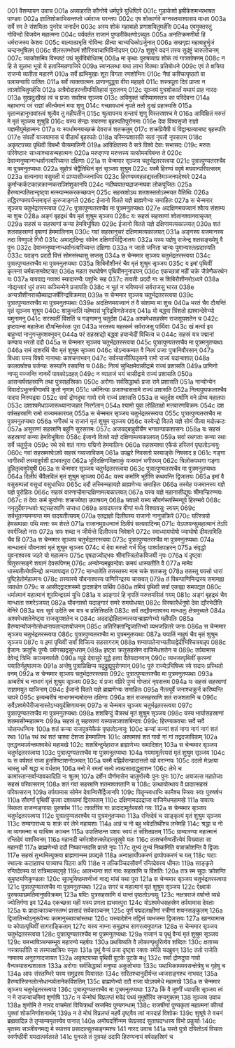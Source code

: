 001  वैशम्पायन उवाच
001a अव्याहरति कौन्तेये धर्मपुत्रे युधिष्ठिरे
001c गुडाकेशो हृषीकेशमभ्यभाषत पाण्डवः
002a ज्ञातिशोकाभिसन्तप्तो धर्मराजः परन्तपः
002c एष शोकार्णवे मग्नस्तमाश्वासय माधव
003a सर्वे स्म ते संशयिताः पुनरेव जनार्दन
003c अस्य शोकं महाबाहो प्रणाशयितुमर्हसि
004a एवमुक्तस्तु गोविन्दो विजयेन महात्मना
004c पर्यवर्तत राजानं पुण्डरीकेक्षणोऽच्युतः
005a अनतिक्रमणीयो हि धर्मराजस्य केशवः
005c बाल्यात्प्रभृति गोविन्दः प्रीत्या चाभ्यधिकोऽर्जुनात्
006a सम्प्रगृह्य महाबाहुर्भुजं चन्दनभूषितम्
006c शैलस्तम्भोपमं शौरिरुवाचाभिविनोदयन्
007a शुशुभे वदनं तस्य सुदंष्ट्रं चारुलोचनम्
007c व्याकोशमिव विस्पष्टं पद्मं सूर्यविबोधितम्
008a मा कृथाः पुरुषव्याघ्र शोकं त्वं गात्रशोषणम्
008c न हि ते सुलभा भूयो ये हतास्मिन्रणाजिरे
009a स्वप्नलब्धा यथा लाभा वितथाः प्रतिबोधने
009c एवं ते क्षत्रिया राजन्ये व्यतीता महारणे
010a सर्वे ह्यभिमुखाः शूरा विगता रणशोभिनः
010c नैषां कश्चित्पृष्ठतो वा पलायन्वापि पातितः
011a सर्वे त्यक्त्वात्मनः प्राणान्युद्ध्वा वीरा महाहवे
011c शस्त्रपूता दिवं प्राप्ता न ताञ्शोचितुमर्हसि
012a अत्रैवोदाहरन्तीममितिहासं पुरातनम्
012c सृञ्जयं पुत्रशोकार्तं यथायं प्राह नारदः
013a सुखदुःखैरहं त्वं च प्रजाः सर्वाश्च सृञ्जय
013c अविमुक्तं चरिष्यामस्तत्र का परिदेवना
014a महाभाग्यं परं राज्ञां कीर्त्यमानं मया शृणु
014c गच्छावधानं नृपते ततो दुःखं प्रहास्यसि
015a मृतान्महानुभावांस्त्वं श्रुत्वैव तु महीपतीन्
015c श्रुत्वापनय सन्तापं शृणु विस्तरशश्च मे
016a आविक्षितं मरुत्तं मे मृतं सृञ्जय शुश्रुहि
016c यस्य सेन्द्राः सवरुणा बृहस्पतिपुरोगमाः
016e देवा विश्वसृजो राज्ञो यज्ञमीयुर्महात्मनः
017a यः स्पर्धामनयच्छक्रं देवराजं शतक्रतुम्
017c शक्रप्रियैषी यं विद्वान्प्रत्याचष्ट बृहस्पतिः
017e संवर्तो याजयामास यं पीडार्थं बृहस्पतेः
018a यस्मिन्प्रशासति सतां नृपतौ नृपसत्तम
018c अकृष्टपच्या पृथिवी विबभौ चैत्यमालिनी
019a आविक्षितस्य वै सत्रे विश्वे देवाः सभासदः
019c मरुतः परिवेष्टारः साध्याश्चासन्महात्मनः
020a मरुद्गणा मरुत्तस्य यत्सोममपिबन्त ते
020c देवान्मनुष्यान्गन्धर्वानत्यरिच्यन्त दक्षिणाः
021a स चेन्ममार सृञ्जय चतुर्भद्रतरस्त्वया
021c पुत्रात्पुण्यतरश्चैव मा पुत्रमनुतप्यथाः
022a सुहोत्रं चेद्वैतिथिनं मृतं सृञ्जय शुश्रुम
022c यस्मै हिरण्यं ववृषे मघवान्परिवत्सरम्
023a सत्यनामा वसुमती यं प्राप्यासीज्जनाधिप
023c हिरण्यमवहन्नद्यस्तस्मिञ्जनपदेश्वरे
024a कूर्मान्कर्कटकान्नक्रान्मकराञ्शिंशुकानपि
024c नदीष्वपातयद्राजन्मघवा लोकपूजितः
025a हैरण्यान्पतितान्दृष्ट्वा मत्स्यान्मकरकच्छपान्
025c सहस्रशोऽथ शतशस्ततोऽस्मयत वैतिथिः
026a तद्धिरण्यमपर्यन्तमावृत्तं कुरुजाङ्गले
026c ईजानो वितते यज्ञे ब्राह्मणेभ्यः समाहितः
027a स चेन्ममार सृञ्जय चतुर्भद्रतरस्त्वया
027c पुत्रात्पुण्यतरश्चैव मा पुत्रमनुतप्यथाः
027e अदक्षिणमयज्वानं श्वैत्य संशाम्य मा शुचः
028a अङ्गं बृहद्रथं चैव मृतं शुश्रुम सृञ्जय
028c यः सहस्रं सहस्राणां श्वेतानश्वानवासृजत्
029a सहस्रं च सहस्राणां कन्या हेमविभूषिताः
029c ईजानो वितते यज्ञे दक्षिणामत्यकालयत्
030a शतं शतसहस्राणां वृषाणां हेममालिनाम्
030c गवां सहस्रानुचरं दक्षिणामत्यकालयत्
031a अङ्गस्य यजमानस्य तदा विष्णुपदे गिरौ
031c अमाद्यदिन्द्रः सोमेन दक्षिणाभिर्द्विजातयः
032a यस्य यज्ञेषु राजेन्द्र शतसङ्ख्येषु वै पुनः
032c देवान्मनुष्यान्गन्धर्वानत्यरिच्यन्त दक्षिणाः
033a न जातो जनिता चान्यः पुमान्यस्तत्प्रदास्यति
033c यदङ्गः प्रददौ वित्तं सोमसंस्थासु सप्तसु
034a स चेन्ममार सृञ्जय चतुर्भद्रतरस्त्वया
034c पुत्रात्पुण्यतरश्चैव मा पुत्रमनुतप्यथाः
035a शिबिमौशीनरं चैव मृतं शुश्रुम सृञ्जय
035c य इमां पृथिवीं कृत्स्नां चर्मवत्समवेष्टयत्
036a महता रथघोषेण पृथिवीमनुनादयन्
036c एकच्छत्रां महीं चक्रे जैत्रेणैकरथेन यः
037a यावदद्य गवाश्वं स्यादारण्यैः पशुभिः सह
037c तावतीः प्रददौ गाः स शिबिरौशीनरोऽध्वरे
038a नोद्यन्तारं धुरं तस्य कञ्चिन्मेने प्रजापतिः
038c न भूतं न भविष्यन्तं सर्वराजसु भारत
038e अन्यत्रौशीनराच्छैब्याद्राजर्षेरिन्द्रविक्रमात्
039a स चेन्ममार सृञ्जय चतुर्भद्रतरस्त्वया
039c पुत्रात्पुण्यतरश्चैव मा पुत्रमनुतप्यथाः
039e अदक्षिणमयज्वानं तं वै संशाम्य मा शुचः
040a भरतं चैव दौःषन्तिं मृतं सृञ्जय शुश्रुम
040c शाकुन्तलिं महेष्वासं भूरिद्रविणतेजसम्
041a यो बद्ध्वा त्रिंशतो ह्यश्वान्देवेभ्यो यमुनामनु
041c सरस्वतीं विंशतिं च गङ्गामनु चतुर्दश
042a अश्वमेधसहस्रेण राजसूयशतेन च
042c इष्टवान्स महातेजा दौःषन्तिर्भरतः पुरा
043a भरतस्य महत्कर्म सर्वराजसु पार्थिवाः
043c खं मर्त्या इव बाहुभ्यां नानुगन्तुमशक्नुवन्
044a परं सहस्राद्यो बद्ध्वा हयान्वेदीं विचित्य च
044c सहस्रं यत्र पद्मानां कण्वाय भरतो ददौ
045a स चेन्ममार सृञ्जय चतुर्भद्रतरस्त्वया
045c पुत्रात्पुण्यतरश्चैव मा पुत्रमनुतप्यथाः
046a रामं दाशरथिं चैव मृतं शुश्रुम सृञ्जय
046c योऽन्वकम्पत वै नित्यं प्रजाः पुत्रानिवौरसान्
047a विधवा यस्य विषये नानाथाः काश्चनाभवन्
047c सर्वस्यासीत्पितृसमो रामो राज्यं यदान्वशात्
048a कालवर्षाश्च पर्जन्याः सस्यानि रसवन्ति च
048c नित्यं सुभिक्षमेवासीद्रामे राज्यं प्रशासति
049a प्राणिनो नाप्सु मज्जन्ति नानर्थे पावकोऽदहत्
049c न व्यालजं भयं चासीद्रामे राज्यं प्रशासति
050a आसन्वर्षसहस्राणि तथा पुत्रसहस्रिकाः
050c अरोगाः सर्वसिद्धार्थाः प्रजा रामे प्रशासति
051a नान्योन्येन विवादोऽभूत्स्त्रीणामपि कुतो नृणाम्
051c धर्मनित्याः प्रजाश्चासन्रामे राज्यं प्रशासति
052a नित्यपुष्पफलाश्चैव पादपा निरुपद्रवाः
052c सर्वा द्रोणदुघा गावो रामे राज्यं प्रशासति
053a स चतुर्दश वर्षाणि वने प्रोष्य महातपाः
053c दशाश्वमेधाञ्जारूथ्यानाजहार निरर्गलान्
054a श्यामो युवा लोहिताक्षो मत्तवारणविक्रमः
054c दश वर्षसहस्राणि रामो राज्यमकारयत्
055a स चेन्ममार सृञ्जय चतुर्भद्रतरस्त्वया
055c पुत्रात्पुण्यतरश्चैव मा पुत्रमनुतप्यथाः
056a भगीरथं च राजानं मृतं शुश्रुम सृञ्जय
056c यस्येन्द्रो वितते यज्ञे सोमं पीत्वा मदोत्कटः
057a असुराणां सहस्राणि बहूनि सुरसत्तमः
057c अजयद्बाहुवीर्येण भगवान्पाकशासनः
058a यः सहस्रं सहस्राणां कन्या हेमविभूषिताः
058c ईजानो वितते यज्ञे दक्षिणामत्यकालयत्
059a सर्वा रथगताः कन्या रथाः सर्वे चतुर्युजः
059c रथे रथे शतं नागाः पद्मिनो हेममालिनः
060a सहस्रमश्वा एकैकं हस्तिनं पृष्ठतोऽन्वयुः
060c गवां सहस्रमश्वेऽश्वे सहस्रं गव्यजाविकम्
061a उपह्वरे निवसतो यस्याङ्के निषसाद ह
061c गङ्गा भागीरथी तस्मादुर्वशी ह्यभवत्पुरा
062a भूरिदक्षिणमिक्ष्वाकुं यजमानं भगीरथम्
062c त्रिलोकपथगा गङ्गा दुहितृत्वमुपेयुषी
063a स चेन्ममार सृञ्जय चतुर्भद्रतरस्त्वया
063c पुत्रात्पुण्यतरश्चैव मा पुत्रमनुतप्यथाः
064a दिलीपं चैवैलविलं मृतं शुश्रुम सृञ्जय
064c यस्य कर्माणि भूरीणि कथयन्ति द्विजातयः
065a इमां वै वसुसम्पन्नां वसुधां वसुधाधिपः
065c ददौ तस्मिन्महायज्ञे ब्राह्मणेभ्यः समाहितः
066a तस्येह यजमानस्य यज्ञे यज्ञे पुरोहितः
066c सहस्रं वारणान्हैमान्दक्षिणामत्यकालयत्
067a यस्य यज्ञे महानासीद्यूपः श्रीमान्हिरण्मयः
067c तं देवाः कर्म कुर्वाणाः शक्रज्येष्ठा उपाश्रयन्
068a चषालो यस्य सौवर्णस्तस्मिन्यूपे हिरण्मये
068c ननृतुर्देवगन्धर्वाः षट्सहस्राणि सप्तधा
069a अवादयत्तत्र वीणां मध्ये विश्वावसुः स्वयम्
069c सर्वभूतान्यमन्यन्त मम वादयतीत्ययम्
070a एतद्राज्ञो दिलीपस्य राजानो नानुचक्रिरे
070c यत्स्त्रियो हेमसम्पन्नाः पथि मत्ताः स्म शेरते
071a राजानमुग्रधन्वानं दिलीपं सत्यवादिनम्
071c येऽपश्यन्सुमहात्मानं तेऽपि स्वर्गजितो नराः
072a त्रयः शब्दा न जीर्यन्ते दिलीपस्य निवेशने
072c स्वाध्यायघोषो ज्याघोषो दीयतामिति चैव हि
073a स चेन्ममार सृञ्जय चतुर्भद्रतरस्त्वया
073c पुत्रात्पुण्यतरश्चैव मा पुत्रमनुतप्यथाः
074a मान्धातारं यौवनाश्वं मृतं शुश्रुम सृञ्जय
074c यं देवा मरुतो गर्भं पितुः पार्श्वादपाहरन्
075a संवृद्धो युवनाश्वस्य जठरे यो महात्मनः
075c पृषदाज्योद्भवः श्रीमांस्त्रिलोकविजयी नृपः
076a यं दृष्ट्वा पितुरुत्सङ्गे शयानं देवरूपिणम्
076c अन्योन्यमब्रुवन्देवाः कमयं धास्यतीति वै
077a मामेव धास्यतीत्येवमिन्द्रो अभ्यवपद्यत
077c मान्धातेति ततस्तस्य नाम चक्रे शतक्रतुः
078a ततस्तु पयसो धारां पुष्टिहेतोर्महात्मनः
078c तस्यास्ये यौवनाश्वस्य पाणिरिन्द्रस्य चास्रवत्
079a तं पिबन्पाणिमिन्द्रस्य समामह्ना व्यवर्धत
079c स आसीद्द्वादशसमो द्वादशाहेन पार्थिव
080a तमियं पृथिवी सर्वा एकाह्ना समपद्यत
080c धर्मात्मानं महात्मानं शूरमिन्द्रसमं युधि
081a य आङ्गारं हि नृपतिं मरुत्तमसितं गयम्
081c अङ्गं बृहद्रथं चैव मान्धाता समरेऽजयत्
082a यौवनाश्वो यदाङ्गारं समरे समयोधयत्
082c विस्फारैर्धनुषो देवा द्यौरभेदीति मेनिरे
083a यतः सूर्य उदेति स्म यत्र च प्रतितिष्ठति
083c सर्वं तद्यौवनाश्वस्य मान्धातुः क्षेत्रमुच्यते
084a अश्वमेधशतेनेष्ट्वा राजसूयशतेन च
084c अददाद्रोहितान्मत्स्यान्ब्राह्मणेभ्यो महीपतिः
085a हैरण्यान्योजनोत्सेधानायतान्दशयोजनम्
085c अतिरिक्तान्द्विजातिभ्यो व्यभजन्नितरे जनाः
086a स चेन्ममार सृञ्जय चतुर्भद्रतरस्त्वया
086c पुत्रात्पुण्यतरश्चैव मा पुत्रमनुतप्यथाः
087a ययातिं नाहुषं चैव मृतं शुश्रुम सृञ्जय
087c य इमां पृथिवीं सर्वां विजित्य सहसागराम्
088a शम्यापातेनाभ्यतीयाद्वेदीभिश्चित्रयन्नृप
088c ईजानः क्रतुभिः पुण्यैः पर्यगच्छद्वसुन्धराम्
089a इष्ट्वा क्रतुसहस्रेण वाजिमेधशतेन च
089c तर्पयामास देवेन्द्रं त्रिभिः काञ्चनपर्वतैः
090a व्यूढे देवासुरे युद्धे हत्वा दैतेयदानवान्
090c व्यभजत्पृथिवीं कृत्स्नां ययातिर्नहुषात्मजः
091a अन्तेषु पुत्रान्निक्षिप्य यदुद्रुह्युपुरोगमान्
091c पूरुं राज्येऽभिषिच्य स्वे सदारः प्रस्थितो वनम्
092a स चेन्ममार सृञ्जय चतुर्भद्रतरस्त्वया
092c पुत्रात्पुण्यतरश्चैव मा पुत्रमनुतप्यथाः
093a अम्बरीषं च नाभागं मृतं शुश्रुम सृञ्जय
093c यं प्रजा वव्रिरे पुण्यं गोप्तारं नृपसत्तम
094a यः सहस्रं सहस्राणां राज्ञामयुत याजिनाम्
094c ईजानो वितते यज्ञे ब्राह्मणेभ्यः समाहितः
095a नैतत्पूर्वे जनाश्चक्रुर्न करिष्यन्ति चापरे
095c इत्यम्बरीषं नाभागमन्वमोदन्त दक्षिणाः
096a शतं राजसहस्राणि शतं राजशतानि च
096c सर्वेऽश्वमेधैरीजानास्तेऽभ्ययुर्दक्षिणायनम्
097a स चेन्ममार सृञ्जय चतुर्भद्रतरस्त्वया
097c पुत्रात्पुण्यतरश्चैव मा पुत्रमनुतप्यथाः
098a शशबिन्दुं चैत्ररथं मृतं शुश्रुम सृञ्जय
098c यस्य भार्यासहस्राणां शतमासीन्महात्मनः
099a सहस्रं तु सहस्राणां यस्यासञ्शाशबिन्दवः
099c हिरण्यकवचाः सर्वे सर्वे चोत्तमधन्विनः
100a शतं कन्या राजपुत्रमेकैकं पृष्ठतोऽन्वयुः
100c कन्यां कन्यां शतं नागा नागं नागं शतं रथाः
101a रथं रथं शतं चाश्वा देशजा हेममालिनः
101c अश्वमश्वं शतं गावो गां गां तद्वदजाविकम्
102a एतद्धनमपर्यन्तमश्वमेधे महामखे
102c शशबिन्दुर्महाराज ब्राह्मणेभ्यः समादिशत्
103a स चेन्ममार सृञ्जय चतुर्भद्रतरस्त्वया
103c पुत्रात्पुण्यतरश्चैव मा पुत्रमनुतप्यथाः
104a गयमामूर्तरयसं मृतं शुश्रुम सृञ्जय
104c यः स वर्षशतं राजा हुतशिष्टाशनोऽभवत्
105a यस्मै वह्निर्वरान्प्रादात्ततो वव्रे वरान्गयः
105c ददतो मेऽक्षया चास्तु धर्मे श्रद्धा च वर्धताम्
106a मनो मे रमतां सत्ये त्वत्प्रसादाद्धुताशन
106c लेभे च कामांस्तान्सर्वान्पावकादिति नः श्रुतम्
107a दर्शेन पौर्णमासेन चातुर्मास्यैः पुनः पुनः
107c अयजत्स महातेजाः सहस्रं परिवत्सरान्
108a शतं गवां सहस्राणि शतमश्वशतानि च
108c उत्थायोत्थाय वै प्रादात्सहस्रं परिवत्सरान्
109a तर्पयामास सोमेन देवान्वित्तैर्द्विजानपि
109c पितॄन्स्वधाभिः कामैश्च स्त्रियः स्वाः पुरुषर्षभ
110a सौवर्णां पृथिवीं कृत्वा दशव्यामां द्विरायताम्
110c दक्षिणामददद्राजा वाजिमेधमहामखे
111a यावत्यः सिकता राजन्गङ्गायाः पुरुषर्षभ
111c तावतीरेव गाः प्रादादामूर्तरयसो गयः
112a स चेन्ममार सृञ्जय चतुर्भद्रतरस्त्वया
112c पुत्रात्पुण्यतरश्चैव मा पुत्रमनुतप्यथाः
113a रन्तिदेवं च साङ्कृत्यं मृतं शुश्रुम सृञ्जय
113c सम्यगाराध्य यः शक्रं वरं लेभे महायशाः
114a अन्नं च नो बहु भवेदतिथींश्च लभेमहि
114c श्रद्धा च नो मा व्यगमन्मा च याचिष्म कञ्चन
115a उपातिष्ठन्त पशवः स्वयं तं संशितव्रतम्
115c ग्राम्यारण्या महात्मानं रन्तिदेवं यशस्विनम्
116a महानदी चर्मराशेरुत्क्लेदात्सुस्रुवे यतः
116c ततश्चर्मण्वतीत्येवं विख्याता सा महानदी
117a ब्राह्मणेभ्यो ददौ निष्कान्सदसि प्रतते नृपः
117c तुभ्यं तुभ्यं निष्कमिति यत्राक्रोशन्ति वै द्विजाः
117e सहस्रं तुभ्यमित्युक्त्वा ब्राह्मणान्स्म प्रपद्यते
118a अन्वाहार्योपकरणं द्रव्योपकरणं च यत्
118c घटाः स्थाल्यः कटाहाश्च पात्र्यश्च पिठरा अपि
118e न तत्किञ्चिदसौवर्णं रन्तिदेवस्य धीमतः
119a साङ्कृते रन्तिदेवस्य यां रात्रिमवसद्गृहे
119c आलभ्यन्त शतं गावः सहस्राणि च विंशतिः
120a तत्र स्म सूदाः क्रोशन्ति सुमृष्टमणिकुण्डलाः
120c सूपभूयिष्ठमश्नीध्वं नाद्य मांसं यथा पुरा
121a स चेन्ममार सृञ्जय चतुर्भद्रतरस्त्वया
121c पुत्रात्पुण्यतरश्चैव मा पुत्रमनुतप्यथाः
122a सगरं च महात्मानं मृतं शुश्रुम सृञ्जय
122c ऐक्ष्वाकं पुरुषव्याघ्रमतिमानुषविक्रमम्
123a षष्टिः पुत्रसहस्राणि यं यान्तं पृष्ठतोऽन्वयुः
123c नक्षत्रराजं वर्षान्ते व्यभ्रे ज्योतिर्गणा इव
124a एकच्छत्रा मही यस्य प्रणता ह्यभवत्पुरा
124c योऽश्वमेधसहस्रेण तर्पयामास देवताः
125a यः प्रादात्काञ्चनस्तम्भं प्रासादं सर्वकाञ्चनम्
125c पूर्णं पद्मदलाक्षीणां स्त्रीणां शयनसङ्कुलम्
126a द्विजातिभ्योऽनुरूपेभ्यः कामानुच्चावचांस्तथा
126c यस्यादेशेन तद्वित्तं व्यभजन्त द्विजातयः
127a खानयामास यः कोपात्पृथिवीं सागराङ्किताम्
127c यस्य नाम्ना समुद्रश्च सागरत्वमुपागतः
128a स चेन्ममार सृञ्जय चतुर्भद्रतरस्त्वया
128c पुत्रात्पुण्यतरश्चैव मा पुत्रमनुतप्यथाः
129a राजानं च पृथुं वैन्यं मृतं शुश्रुम सृञ्जय
129c यमभ्यषिञ्चन्सम्भूय महारण्ये महर्षयः
130a प्रथयिष्यति वै लोकान्पृथुरित्येव शब्दितः
130c क्षताच्च नस्त्रायतीति स तस्मात्क्षत्रियः स्मृतः
131a पृथुं वैन्यं प्रजा दृष्ट्वा रक्ताः स्मेति यदब्रुवन्
131c ततो राजेति नामास्य अनुरागादजायत
132a अकृष्टपच्या पृथिवी पुटके पुटके मधु
132c सर्वा द्रोणदुघा गावो वैन्यस्यासन्प्रशासतः
133a अरोगाः सर्वसिद्धार्था मनुष्या अकुतोभयाः
133c यथाभिकाममवसन्क्षेत्रेषु च गृहेषु च
134a आपः संस्तम्भिरे यस्य समुद्रस्य यियासतः
134c सरितश्चानुदीर्यन्त ध्वजसङ्गश्च नाभवत्
135a हैरण्यांस्त्रिनलोत्सेधान्पर्वतानेकविंशतिम्
135c ब्राह्मणेभ्यो ददौ राजा योऽश्वमेधे महामखे
136a स चेन्ममार सृञ्जय चतुर्भद्रतरस्त्वया
136c पुत्रात्पुण्यतरश्चैव मा पुत्रमनुतप्यथाः
137a किं वै तूष्णीं ध्यायसि सृञ्जय त्वं न मे राजन्वाचमिमां शृणोषि
137c न चेन्मोघं विप्रलप्तं मयेदं पथ्यं मुमूर्षोरिव सम्यगुक्तम्
138  सृञ्जय उवाच
138a शृणोमि ते नारद वाचमेतां विचित्रार्थां स्रजमिव पुण्यगन्धाम्
138c राजर्षीणां पुण्यकृतां महात्मनां कीर्त्या युक्तां शोकनिर्णाशनार्थम्
139a न ते मोघं विप्रलप्तं महर्षे दृष्ट्वैव त्वां नारदाहं विशोकः
139c शुश्रूषे ते वचनं ब्रह्मवादिन्न ते तृप्याम्यमृतस्येव पानात्
140a अमोघदर्शिन्मम चेत्प्रसादं सुताघदग्धस्य विभो प्रकुर्याः
140c मृतस्य सञ्जीवनमद्य मे स्यात्तव प्रसादात्सुतसङ्गमश्च
141  नारद उवाच
141a यस्ते पुत्रो दयितोऽयं वियातः स्वर्णष्ठीवी यमदात्पर्वतस्ते
141c पुनस्ते तं पुत्रमहं ददामि हिरण्यनाभं वर्षसहस्रिणं च

